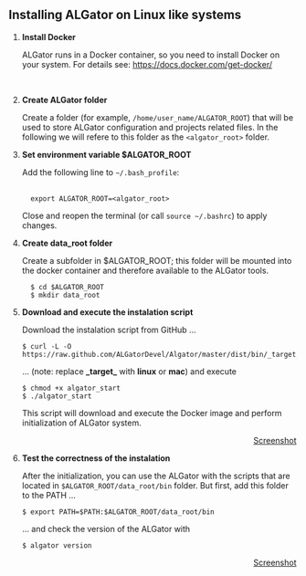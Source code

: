 ## Installing ALGator on Linux like systems

1. **Install Docker**

   ALGator runs in a Docker container, so you need to install Docker on your system. For details see: https://docs.docker.com/get-docker/
<br>

2. **Create ALGator folder**

    Create a folder (for example, `/home/user_name/ALGATOR_ROOT`) that will be used to store ALGator configuration and projects related files. In the following we will refere to this folder as the `<algator_root>` folder.
    <br>

3. **Set environment variable $ALGATOR_ROOT** 
  
   Add the following line to `~/.bash_profile`:  
   <br>
	 ```
	   export ALGATOR_ROOT=<algator_root>	
	 ```
   Close and reopen the terminal (or call `source ~/.bashrc`) to apply changes.
   <br>
4. **Create data_root folder**
    
    Create a subfolder in $ALGATOR_ROOT; this folder will be mounted into the docker container and therefore available to the ALGator tools.
    <br>
	 ```
	   $ cd $ALGATOR_ROOT
       $ mkdir data_root
	 ```

5. **Download and execute the instalation script** 
    
    Download the instalation script from GitHub ...
    <br>
    ```
    $ curl -L -O https://raw.github.com/ALGatorDevel/Algator/master/dist/bin/_target_/algator_start
    ```   
    ... (note: replace <b>&lowbar;target&lowbar;</b> with <b>linux</b> or <b>mac</b>) and execute
    <br>
    ```
    $ chmod +x algator_start
    $ ./algator_start
    ```
    This script will download and execute the Docker image and perform initialization of ALGator system. 
    <p align=right><a href="/dist/htmldoc/images/linux_install.png">Screenshot</a>
    <br>

6. **Test the correctness of the instalation**
    
    After the initialization, you can use the ALGator with the scripts that are located in `$ALGATOR_ROOT/data_root/bin` folder. But first, add this folder to the PATH ...
    <br>
    ``` 
    $ export PATH=$PATH:$ALGATOR_ROOT/data_root/bin
    ```
    ... and check the version of the ALGator with 
    <br>
    ``` 
    $ algator version
    ```
    <p align=right><a href="/dist/htmldoc/images/version.png">Screenshot</a>
    <br>

